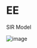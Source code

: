 # EE
SIR Model

![image](https://github.com/trumpetdoot/EE/assets/122139607/6d271089-f0a3-4364-ade5-85fd35e0f560)
